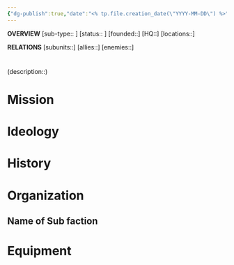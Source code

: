 ```yaml
---
{"dg-publish":true,"date":"<% tp.file.creation_date(\"YYYY-MM-DD\") %>","campaign":"Sunset Fortune","world":"Tor","game_date":null,"type":"faction","first mentioned":null,"met":null,"rel":null,"tags":["sf","faction"],"icon":"FasUsers","permalink":"/templates/faction/","dgPassFrontmatter":true,"created":"2023-08-13T22:57:25.026+09:30","updated":"2024-08-27T23:12:08.457+09:30"}
---
```


**OVERVIEW**
[sub-type:: ]
[status:: ]
[founded::]
[HQ::]
[locations::]

**RELATIONS**
[subunits::]
[allies::]
[enemies::]

# 
(description::)



# Mission


# Ideology



# History





# Organization



## Name of Sub faction 



# Equipment

